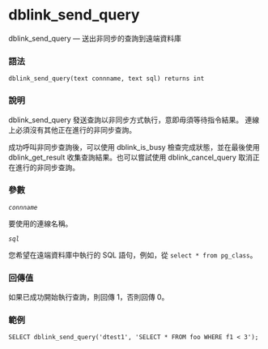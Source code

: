 # dblink\_send\_query

dblink\_send\_query — 送出非同步的查詢到遠端資料庫

### 語法

```text
dblink_send_query(text connname, text sql) returns int
```

### 說明

dblink\_send\_query 發送查詢以非同步方式執行，意即毋須等待指令結果。 連線上必須沒有其他正在進行的非同步查詢。

成功呼叫非同步查詢後，可以使用 dblink\_is\_busy 檢查完成狀態，並在最後使用 dblink\_get\_result 收集查詢結果。也可以嘗試使用 dblink\_cancel\_query 取消正在進行的非同步查詢。

### 參數

_`connname`_

要使用的連線名稱。

_`sql`_

您希望在遠端資料庫中執行的 SQL 語句，例如，從 `select * from pg_class`。

### 回傳值

如果已成功開始執行查詢，則回傳 1，否則回傳 0。

### 範例

```text
SELECT dblink_send_query('dtest1', 'SELECT * FROM foo WHERE f1 < 3');
```

